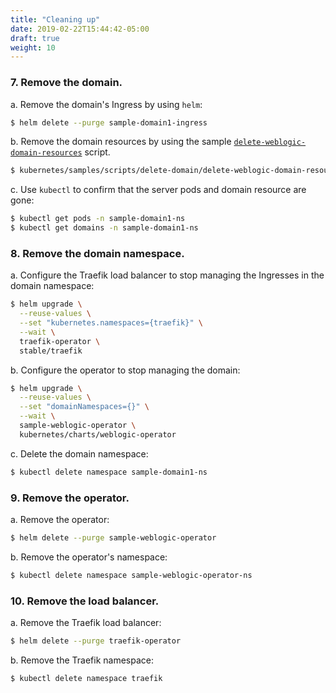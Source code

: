 ```yaml
---
title: "Cleaning up"
date: 2019-02-22T15:44:42-05:00
draft: true
weight: 10
---
```



### 7. Remove the domain.

a.	Remove the domain's Ingress by using `helm`:

```bash
$ helm delete --purge sample-domain1-ingress
```
b.	Remove the domain resources by using the sample [`delete-weblogic-domain-resources`](../kubernetes/samples/scripts/delete-domain/delete-weblogic-domain-resources.sh) script.

```bash
$ kubernetes/samples/scripts/delete-domain/delete-weblogic-domain-resources.sh -d sample-domain1
```

c.	Use `kubectl` to confirm that the server pods and domain resource are gone:

```bash
$ kubectl get pods -n sample-domain1-ns
$ kubectl get domains -n sample-domain1-ns
```

### 8. Remove the domain namespace.
a.	Configure the Traefik load balancer to stop managing the Ingresses in the domain namespace:

```bash
$ helm upgrade \
  --reuse-values \
  --set "kubernetes.namespaces={traefik}" \
  --wait \
  traefik-operator \
  stable/traefik
```

b.	Configure the operator to stop managing the domain:

```bash
$ helm upgrade \
  --reuse-values \
  --set "domainNamespaces={}" \
  --wait \
  sample-weblogic-operator \
  kubernetes/charts/weblogic-operator
```
c.	Delete the domain namespace:

```bash
$ kubectl delete namespace sample-domain1-ns
```


### 9. Remove the operator.

a.	Remove the operator:

```bash
$ helm delete --purge sample-weblogic-operator
```

b.	Remove the operator's namespace:

```bash
$ kubectl delete namespace sample-weblogic-operator-ns
```

### 10. Remove the load balancer.

a.	Remove the Traefik load balancer:

```bash
$ helm delete --purge traefik-operator
```

b.	Remove the Traefik namespace:

```bash
$ kubectl delete namespace traefik
```
